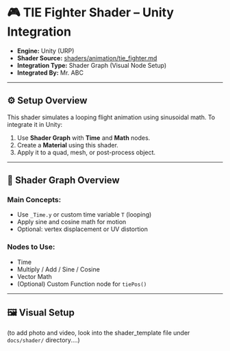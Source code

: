 # 🎮 TIE Fighter Shader – Unity Integration

- **Engine:** Unity (URP)
- **Shader Source:** [shaders/animation/tie_fighter.md](../../shaders/animation/tie_fighter.md)
- **Integration Type:** Shader Graph (Visual Node Setup)
- **Integrated By:** Mr. ABC

---

## ⚙️ Setup Overview

This shader simulates a looping flight animation using sinusoidal math. To integrate it in Unity:

1. Use **Shader Graph** with **Time** and **Math** nodes.
2. Create a **Material** using this shader.
3. Apply it to a quad, mesh, or post-process object.

---

## 🧩 Shader Graph Overview

### Main Concepts:
- Use `_Time.y` or custom time variable `T` (looping)
- Apply sine and cosine math for motion
- Optional: vertex displacement or UV distortion

### Nodes to Use:
- Time
- Multiply / Add / Sine / Cosine
- Vector Math
- (Optional) Custom Function node for `tiePos()`

---

## 🖼️ Visual Setup

(to add photo and video, look into the shader_template file under `docs/shader/` directory....)